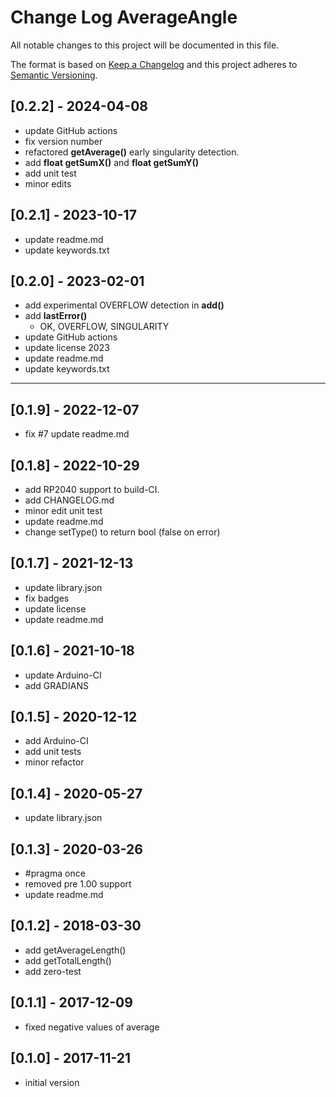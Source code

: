 # Change Log AverageAngle

All notable changes to this project will be documented in this file.

The format is based on [Keep a Changelog](http://keepachangelog.com/)
and this project adheres to [Semantic Versioning](http://semver.org/).


## [0.2.2] - 2024-04-08
- update GitHub actions
- fix version number
- refactored **getAverage()** early singularity detection.
- add **float getSumX()** and **float getSumY()**
- add unit test
- minor edits


## [0.2.1] - 2023-10-17
- update readme.md
- update keywords.txt


## [0.2.0] - 2023-02-01
- add experimental OVERFLOW detection in **add()**
- add **lastError()**
  - OK, OVERFLOW, SINGULARITY
- update GitHub actions
- update license 2023
- update readme.md
- update keywords.txt

----

## [0.1.9] - 2022-12-07
- fix #7 update readme.md

## [0.1.8] - 2022-10-29
- add RP2040 support to build-CI.
- add CHANGELOG.md
- minor edit unit test
- update readme.md
- change setType() to return bool (false on error)

## [0.1.7] - 2021-12-13
- update library.json
- fix badges
- update license
- update readme.md

## [0.1.6] - 2021-10-18
- update Arduino-CI
- add GRADIANS

## [0.1.5] - 2020-12-12
- add Arduino-CI
- add unit tests
- minor refactor

## [0.1.4] - 2020-05-27
- update library.json

## [0.1.3] - 2020-03-26
- #pragma once
- removed pre 1.00 support
- update readme.md

## [0.1.2] - 2018-03-30
- add getAverageLength()
- add getTotalLength()
- add zero-test


## [0.1.1] - 2017-12-09
- fixed negative values of average

## [0.1.0] - 2017-11-21
- initial version


